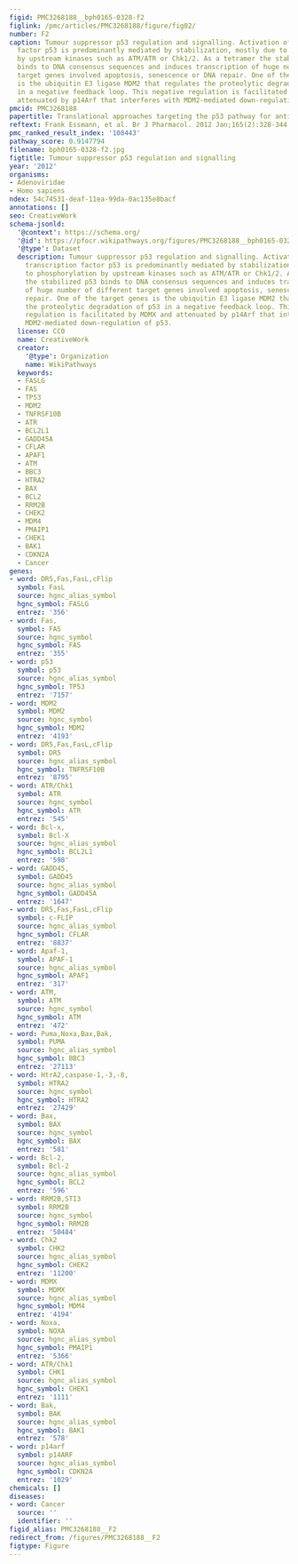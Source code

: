 ```yaml
---
figid: PMC3268188__bph0165-0328-f2
figlink: /pmc/articles/PMC3268188/figure/fig02/
number: F2
caption: Tumour suppressor p53 regulation and signalling. Activation of the transcription
  factor p53 is predominantly mediated by stabilization, mostly due to phosphorylation
  by upstream kinases such as ATM/ATR or Chk1/2. As a tetramer the stabilized p53
  binds to DNA consensus sequences and induces transcription of huge number of different
  target genes involved apoptosis, senescence or DNA repair. One of the target genes
  is the ubiquitin E3 ligase MDM2 that regulates the proteolytic degradation of p53
  in a negative feedback loop. This negative regulation is facilitated by MDMX and
  attenuated by p14Arf that interferes with MDM2-mediated down-regulation of p53.
pmcid: PMC3268188
papertitle: Translational approaches targeting the p53 pathway for anti-cancer therapy.
reftext: Frank Essmann, et al. Br J Pharmacol. 2012 Jan;165(2):328-344.
pmc_ranked_result_index: '108443'
pathway_score: 0.9147794
filename: bph0165-0328-f2.jpg
figtitle: Tumour suppressor p53 regulation and signalling
year: '2012'
organisms:
- Adenoviridae
- Homo sapiens
ndex: 54c74531-deaf-11ea-99da-0ac135e8bacf
annotations: []
seo: CreativeWork
schema-jsonld:
  '@context': https://schema.org/
  '@id': https://pfocr.wikipathways.org/figures/PMC3268188__bph0165-0328-f2.html
  '@type': Dataset
  description: Tumour suppressor p53 regulation and signalling. Activation of the
    transcription factor p53 is predominantly mediated by stabilization, mostly due
    to phosphorylation by upstream kinases such as ATM/ATR or Chk1/2. As a tetramer
    the stabilized p53 binds to DNA consensus sequences and induces transcription
    of huge number of different target genes involved apoptosis, senescence or DNA
    repair. One of the target genes is the ubiquitin E3 ligase MDM2 that regulates
    the proteolytic degradation of p53 in a negative feedback loop. This negative
    regulation is facilitated by MDMX and attenuated by p14Arf that interferes with
    MDM2-mediated down-regulation of p53.
  license: CC0
  name: CreativeWork
  creator:
    '@type': Organization
    name: WikiPathways
  keywords:
  - FASLG
  - FAS
  - TP53
  - MDM2
  - TNFRSF10B
  - ATR
  - BCL2L1
  - GADD45A
  - CFLAR
  - APAF1
  - ATM
  - BBC3
  - HTRA2
  - BAX
  - BCL2
  - RRM2B
  - CHEK2
  - MDM4
  - PMAIP1
  - CHEK1
  - BAK1
  - CDKN2A
  - Cancer
genes:
- word: DR5,Fas,FasL,cFlip
  symbol: FasL
  source: hgnc_alias_symbol
  hgnc_symbol: FASLG
  entrez: '356'
- word: Fas,
  symbol: FAS
  source: hgnc_symbol
  hgnc_symbol: FAS
  entrez: '355'
- word: p53
  symbol: p53
  source: hgnc_alias_symbol
  hgnc_symbol: TP53
  entrez: '7157'
- word: MDM2
  symbol: MDM2
  source: hgnc_symbol
  hgnc_symbol: MDM2
  entrez: '4193'
- word: DR5,Fas,FasL,cFlip
  symbol: DR5
  source: hgnc_alias_symbol
  hgnc_symbol: TNFRSF10B
  entrez: '8795'
- word: ATR/Chk1
  symbol: ATR
  source: hgnc_symbol
  hgnc_symbol: ATR
  entrez: '545'
- word: Bcl-x,
  symbol: Bcl-X
  source: hgnc_alias_symbol
  hgnc_symbol: BCL2L1
  entrez: '598'
- word: GADD45,
  symbol: GADD45
  source: hgnc_alias_symbol
  hgnc_symbol: GADD45A
  entrez: '1647'
- word: DR5,Fas,FasL,cFlip
  symbol: c-FLIP
  source: hgnc_alias_symbol
  hgnc_symbol: CFLAR
  entrez: '8837'
- word: Apaf-1,
  symbol: APAF-1
  source: hgnc_alias_symbol
  hgnc_symbol: APAF1
  entrez: '317'
- word: ATM,
  symbol: ATM
  source: hgnc_symbol
  hgnc_symbol: ATM
  entrez: '472'
- word: Puma,Noxa,Bax,Bak,
  symbol: PUMA
  source: hgnc_alias_symbol
  hgnc_symbol: BBC3
  entrez: '27113'
- word: HtrA2,caspase-1,-3,-8,
  symbol: HTRA2
  source: hgnc_symbol
  hgnc_symbol: HTRA2
  entrez: '27429'
- word: Bax,
  symbol: BAX
  source: hgnc_symbol
  hgnc_symbol: BAX
  entrez: '581'
- word: Bcl-2,
  symbol: Bcl-2
  source: hgnc_alias_symbol
  hgnc_symbol: BCL2
  entrez: '596'
- word: RRM2B,STI3
  symbol: RRM2B
  source: hgnc_symbol
  hgnc_symbol: RRM2B
  entrez: '50484'
- word: Chk2
  symbol: CHK2
  source: hgnc_alias_symbol
  hgnc_symbol: CHEK2
  entrez: '11200'
- word: MDMX
  symbol: MDMX
  source: hgnc_alias_symbol
  hgnc_symbol: MDM4
  entrez: '4194'
- word: Noxa,
  symbol: NOXA
  source: hgnc_alias_symbol
  hgnc_symbol: PMAIP1
  entrez: '5366'
- word: ATR/Chk1
  symbol: CHK1
  source: hgnc_alias_symbol
  hgnc_symbol: CHEK1
  entrez: '1111'
- word: Bak,
  symbol: BAK
  source: hgnc_alias_symbol
  hgnc_symbol: BAK1
  entrez: '578'
- word: p14arf
  symbol: p14ARF
  source: hgnc_alias_symbol
  hgnc_symbol: CDKN2A
  entrez: '1029'
chemicals: []
diseases:
- word: Cancer
  source: ''
  identifier: ''
figid_alias: PMC3268188__F2
redirect_from: /figures/PMC3268188__F2
figtype: Figure
---
```

